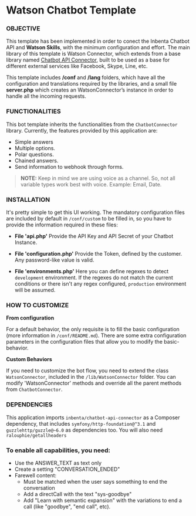# Watson Chatbot Template

### OBJECTIVE

This template has been implemented in order to conect the Inbenta Chatbot API and **Watson Skills**, with the minimum configuration and effort. The main library of this template is Watson Connector, which extends from a base library named [Chatbot API Connector](https://github.com/inbenta-integrations/chatbot_api_connector), built to be used as a base for different external services like Facebook, Skype, Line, etc.

This template includes **/conf** and **/lang** folders, which have all the configuration and translations required by the libraries, and a small file **server.php** which creates an WatsonConnector’s instance in order to handle all the incoming requests.

### FUNCTIONALITIES

This bot template inherits the functionalities from the `ChatbotConnector` library. Currently, the features provided by this application are:

- Simple answers
- Multiple options.
- Polar questions.
- Chained answers.
- Send information to webhook through forms.

> **NOTE:** Keep in mind we are using voice as a channel. So, not all variable types work best with voice. Example: Email, Date.

### INSTALLATION

It's pretty simple to get this UI working. The mandatory configuration files are included by default in `/conf/custom` to be filled in, so you have to provide the information required in these files:

- **File 'api.php'**
  Provide the API Key and API Secret of your Chatbot Instance.

- **File 'configuration.php'**
  Provide the Token, defined by the customer. Any password-like value is valid.

- **File 'environments.php'**
  Here you can define regexes to detect `development` environment. If the regexes do not match the current conditions or there isn't any regex configured, `production` environment will be assumed.

### HOW TO CUSTOMIZE

**From configuration**

For a default behavior, the only requisite is to fill the basic configuration (more information in `/conf/README.md`). There are some extra configuration parameters in the configuration files that allow you to modify the basic-behavior.

**Custom Behaviors**

If you need to customize the bot flow, you need to extend the class `WatsonConnector`, included in the `/lib/WatsonConnector` folder. You can modify 'WatsonConnector' methods and override all the parent methods from `ChatbotConnector`.

### DEPENDENCIES

This application imports `inbenta/chatbot-api-connector` as a Composer dependency, that includes `symfony/http-foundation@^3.1` and `guzzlehttp/guzzle@~6.0` as dependencies too. You will also need `ralouphie/getallheaders`

### To enable all capabilities, you need:

- Use the ANSWER_TEXT as text only
- Create a setting "CONVERSATION_ENDED"
- Farewell content:
  - Must be matched when the user says something to end the conversation
  - Add a directCall with the text "sys-goodbye"
  - Add "Learn with semantic expansion" with the variations to end a call (like "goodbye", "end call", etc).
